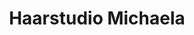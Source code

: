 ---
title: "Haarstudio Michaela"
url: /st-oswald-bei-freistadt/haarstudio-michaela/
shop: Friseur
---